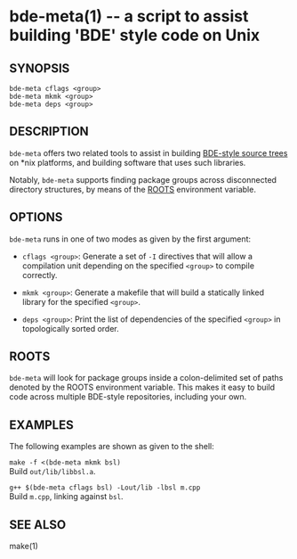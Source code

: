 bde-meta(1) -- a script to assist building 'BDE' style code on Unix
===================================================================

## SYNOPSIS

`bde-meta cflags <group>`<br/>
`bde-meta mkmk <group>`<br/>
`bde-meta deps <group>`

## DESCRIPTION

`bde-meta` offers two related tools to assist in building [BDE-style source
trees](https://github.com/bloomberg/bsl) on *nix platforms, and building
software that uses such libraries.

Notably, `bde-meta` supports finding package groups across disconnected
directory structures, by means of the [ROOTS](#roots) environment variable.

## OPTIONS

`bde-meta` runs in one of two modes as given by the first argument:

  * `cflags <group>`:
    Generate a set of `-I` directives that will allow a compilation unit
    depending on the specified `<group>` to compile correctly.

  * `mkmk <group>`:
    Generate a makefile that will build a statically linked library for the
    specified `<group>`.

  * `deps <group>`:
    Print the list of dependencies of the specified `<group>` in topologically
    sorted order.

## ROOTS
<a name="roots"></a>

`bde-meta` will look for package groups inside a colon-delimited set of paths
denoted by the ROOTS environment variable. This makes it easy to build code
across multiple BDE-style repositories, including your own.

## EXAMPLES

The following examples are shown as given to the shell:

`make -f <(bde-meta mkmk bsl)`<br/>
Build `out/lib/libbsl.a`.

`g++ $(bde-meta cflags bsl) -Lout/lib -lbsl m.cpp`<br/>
Build `m.cpp`, linking against `bsl`.

## SEE ALSO

make(1)
